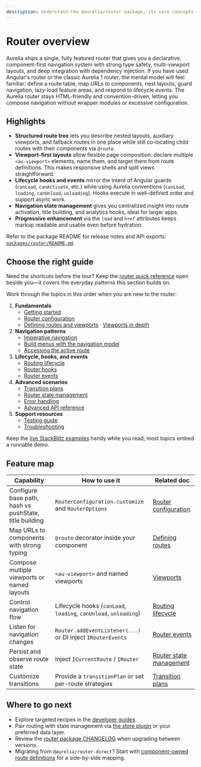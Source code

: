 ```yaml
---
description: Understand the @aurelia/router package, its core concepts, and how to navigate the rest of the routing documentation.
---
```


# Router overview

Aurelia ships a single, fully featured router that gives you a declarative, component-first navigation system with strong type safety, multi-viewport layouts, and deep integration with dependency injection. If you have used Angular's router or the classic Aurelia 1 router, the mental model will feel familiar: define a route table, map URLs to components, nest layouts, guard navigation, lazy-load feature areas, and respond to lifecycle events. The Aurelia router stays HTML-friendly and convention-driven, letting you compose navigation without wrapper modules or excessive configuration.

## Highlights

- **Structured route tree** lets you describe nested layouts, auxiliary viewports, and fallback routes in one place while still co-locating child routes with their components via `@route`.
- **Viewport-first layouts** allow flexible page composition: declare multiple `<au-viewport>` elements, name them, and target them from route definitions. This makes responsive shells and split views straightforward.
- **Lifecycle hooks and events** mirror the intent of Angular guards (`canLoad`, `canActivate`, etc.) while using Aurelia conventions (`canLoad`, `loading`, `canUnload`, `unloading`). Hooks execute in well-defined order and support async work.
- **Navigation state management** gives you centralized insight into route activation, title building, and analytics hooks, ideal for larger apps.
- **Progressive enhancement** via the `load` and `href` attributes keeps markup readable and usable even before hydration.

Refer to the package README for release notes and API exports: [`packages/router/README.md`](../../../../packages/router/README.md).

## Choose the right guide

Need the shortcuts before the tour? Keep the [router quick reference](../../router/quick-reference.md) open beside you—it covers the everyday patterns this section builds on.

Work through the topics in this order when you are new to the router:

1. **Fundamentals**
   - [Getting started](../../router/getting-started.md)
   - [Router configuration](../../router/router-configuration.md)
   - [Defining routes and viewports](../../router/configuring-routes.md) · [Viewports in depth](../../router/viewports.md)
2. **Navigation patterns**
   - [Imperative navigation](../../router/navigating.md)
   - [Build menus with the navigation model](../../router/navigation-model.md)
   - [Accessing the active route](../../router/current-route.md)
3. **Lifecycle, hooks, and events**
   - [Routing lifecycle](../../router/routing-lifecycle.md)
   - [Router hooks](../../router/router-hooks.md)
   - [Router events](../../router/router-events.md)
4. **Advanced scenarios**
   - [Transition plans](../../router/transition-plans.md)
   - [Router state management](../../router/router-state-management.md)
   - [Error handling](../../router/error-handling.md)
   - [Advanced API reference](../../router/advanced-api-reference.md)
5. **Support resources**
   - [Testing guide](../../router/testing-guide.md)
   - [Troubleshooting](../../router/troubleshooting.md)

Keep the [live StackBlitz examples](https://stackblitz.com/@Sayan751/collections/router-lite) handy while you read; most topics embed a runnable demo.

## Feature map

| Capability | How to use it | Related doc |
|------------|---------------|-------------|
| Configure base path, hash vs pushState, title building | `RouterConfiguration.customize` and `RouterOptions` | [Router configuration](../../router/router-configuration.md) |
| Map URLs to components with strong typing | `@route` decorator inside your component | [Defining routes](../../router/configuring-routes.md) |
| Compose multiple viewports or named layouts | `<au-viewport>` and named viewports | [Viewports](../../router/viewports.md) |
| Control navigation flow | Lifecycle hooks (`canLoad`, `loading`, `canUnload`, `unloading`) | [Routing lifecycle](../../router/routing-lifecycle.md) |
| Listen for navigation changes | `Router.addEventListener(...)` or DI inject `IRouterEvents` | [Router events](../../router/router-events.md) |
| Persist and observe route state | Inject `ICurrentRoute` / `IRouter` | [Router state management](../../router/router-state-management.md) |
| Customize transitions | Provide a `transitionPlan` or set per-route strategies | [Transition plans](../../router/transition-plans.md) |

## Where to go next

- Explore targeted recipes in the [developer guides](../../developer-guides/routing/configured-routing.md).
- Pair routing with state management via [the store plugin](../../aurelia-packages/store/README.md) or your preferred data layer.
- Review the [router package CHANGELOG](../../../../packages/router/CHANGELOG.md) when upgrading between versions.
- Migrating from `@aurelia/router-direct`? Start with [component-owned route definitions](../../router/configuring-routes.md#component-owned-route-definitions-router-direct-parity) for a side-by-side mapping.
